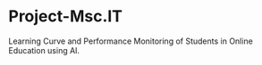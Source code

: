 # Project-Msc.IT
Learning Curve and Performance Monitoring of Students in Online Education using AI.
